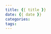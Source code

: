 ```yaml
---
title: {{ title }}
date: {{ date }}
categories:
tags:
---
```

<script type="text/javascript" src="/js/src/bai.js"></script>
